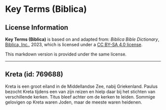 # Key Terms (Biblica)

## License Information

**Key Terms (Biblica)** is based on and adapted from: _Biblica Bible Dictionary_, [Biblica, Inc.](https://www.biblica.com/), 2023, which is licensed under a [CC BY-SA 4.0 license](https://creativecommons.org/licenses/by-sa/4.0/legalcode.en).

This markdown version is provided under the same license.



--------------------------------

## Kreta (id: 769688)

Kreta is een groot eiland in de Middellandse Zee, nabij Griekenland. Paulus bezocht Kreta tijdens een van zijn reizen en hielp daar bij het stichten van verschillende kerken. Titus bleef achter om de kerken te leiden. Sommige gelovigen op Kreta waren Joden, maar de meeste waren heidenen.


